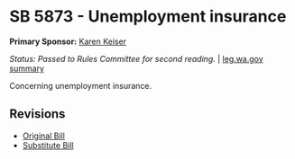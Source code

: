 # SB 5873 - Unemployment insurance
**Primary Sponsor:** [Karen Keiser](/person/leg/karen.keiser.md)

*Status: Passed to Rules Committee for second reading.* | [leg.wa.gov summary](https://app.leg.wa.gov/billsummary?BillNumber=5873&Year=2021)

Concerning unemployment insurance.

## Revisions
* [Original Bill](1/)
* [Substitute Bill](S/)